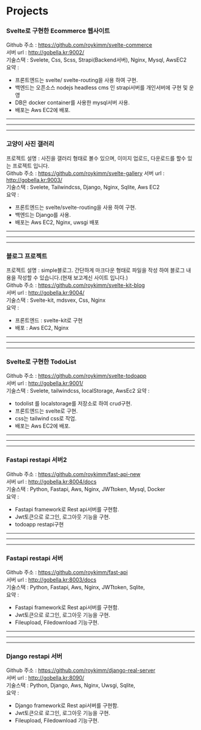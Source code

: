 # Projects


### Svelte로 구현한 Ecommerce 웹사이트
Github 주소 : https://github.com/roykimm/svelte-commerce   
서버 url : http://gobella.kr:9002/   
기술스택 : Svelete, Css, Scss, Strapi(Backend서버), Nginx, Mysql, AwsEC2   
요약 : 
* 프론트엔드는 svelte/ svelte-routing을 사용 하여 구현. 
* 백엔드는 오픈소스 nodejs headless cms 인 strapi서버를 개인서버에 구현 및 운영
* DB은 docker container를 사용한 mysql서버 사용. 
* 배포는 Aws EC2에 배포.
---
---
---
### 고양이 사진 갤러리
프로젝트 설명 : 사진을 갤러리 형태로 볼수 있으며, 이미지 업로드, 다운로드를 할수 있는 프로젝트 입니다.   
Github 주소 : https://github.com/roykimm/svelte-gallery
서버 url : http://gobella.kr:9003/   
기술스택 : Svelete, Tailwindcss, Django, Nginx, Sqlite, Aws EC2   
요약 : 
* 프론트엔드는 svelte/svelte-routing을 사용 하여 구현. 
* 백엔드는 Django를 사용.
* 배포는 Aws EC2, Nginx, uwsgi 배포
---
---
---
### 블로그 프로젝트
프로젝트 설명 : simple블로그. 간단하게 마크다운 형태로 파일을 작성 하여 블로그 내용을 작성할 수 있습니다.(현재 보고계신 사이트 입니다.)      
Github 주소 : https://github.com/roykimm/svelte-kit-blog      
서버 url : http://gobella.kr:9004/   
기술스택 : Svelte-kit, mdsvex, Css, Nginx   
요약 : 
* 프론트엔드 : svelte-kit로 구현
* 배포 : Aws EC2, Nginx
---
---
---
### Svelte로 구현한 TodoList
Github 주소 : https://github.com/roykimm/svelte-todoapp   
서버 url : http://gobella.kr:9001/   
기술스택 : Svelete, tailwindcss, localStorage, AwsEc2
요약 :  
* todolist 를 localstorage를 저장소로 하여 crud구현.
* 프론트엔드는 svelte로 구현.
* css는 tailwind css로 작업.
* 배포는 Aws EC2에 배포.
---
---
---
### Fastapi restapi 서버2 
Github 주소 : https://github.com/roykimm/fast-api-new     
서버 url : http://gobella.kr:8004/docs   
기술스택 : Python, Fastapi, Aws, Nginx, JWTtoken, Mysql, Docker     
요약 :   
* Fastapi framework로 Rest api서버를 구현함.   
* Jwt토큰으로 로그인, 로그아웃 기능을 구현.   
* todoapp restapi구현   
---
---
---
### Fastapi restapi 서버 
Github 주소 : https://github.com/roykimm/fast-api   
서버 url : http://gobella.kr:8003/docs   
기술스택 : Python, Fastapi, Aws, Nginx, JWTtoken, Sqlite,  
요약 : 
* Fastapi framework로 Rest api서버를 구현함.   
* Jwt토큰으로 로그인, 로그아웃 기능을 구현.   
* Fileupload, Filedownload 기능구현. 
---
---
---
### Django restapi 서버
Github 주소 : https://github.com/roykimm/django-real-server   
서버 url : http://gobella.kr:8090/    
기술스택 : Python, Django, Aws, Nginx, Uwsgi, Sqlite,     
요약 : 
* Django framework로 Rest api서버를 구현함.   
* Jwt토큰으로 로그인, 로그아웃 기능을 구현.   
* Fileupload, Filedownload 기능구현.    






